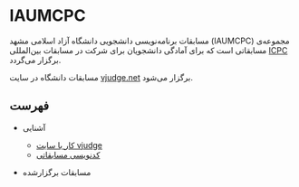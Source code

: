 # IAUMCPC

مسابقات برنامه‌نویسی دانشجویی دانشگاه آزاد اسلامی مشهد (IAUMCPC) مجموعه‌ی مسابقاتی است که برای آمادگی دانشجویان برای شرکت در مسابقات بین‌المللی [ICPC](https://icpc.global/) برگزار می‌گردد.

مسابقات دانشگاه در سایت [vjudge.net](https://vjudge.net/) برگزار می‌شود.

## فهرست

- آشنایی
    - [کار با سایت vjudge](./Introduction/Get%20Started.md)
    - [کدنویسی مسابقاتی](./Introduction/Proper%20Coding.md)

- مسابقات برگزارشده
